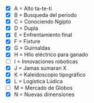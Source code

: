 - [x] A = Alto ta-te-ti
- [X] B = Busqueda del periodo
- [X] C = Conociendo Ngipto
- [X] D = Dupla
- [X] E = Enfrentamiento final
- [X] F = Fixture
- [X] G = Guirnaldas
- [X] H = HIlo eléctrico para ganado
- [ ] I = Innovaciones roboticas
- [X] J = Jamas sumaran X
- [x] K = Kaleidoscopio tipográfico
- [X] L = Logística Lúdica
- [ ] M = Mercado de Globos
- [x] N = Nuevas dimensiones
